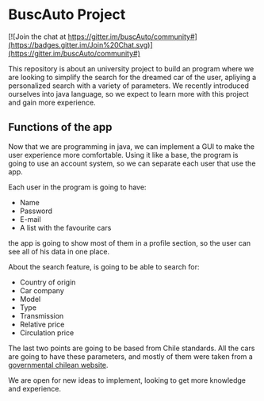 # BuscAuto Project

[![Join the chat at https://gitter.im/buscAuto/community#](https://badges.gitter.im/Join%20Chat.svg)](https://gitter.im/buscAuto/community#)

This repository is about an university project to build an program where we are looking to simplify the search for the dreamed car of the user, apliying a personalized search with a variety of parameters. We recently introduced ourselves into java language, so we expect to learn more with this project and gain more experience.

## Functions of the app

Now that we are programming in java, we can implement a GUI to make the user experience more comfortable. Using it like a base, the program is going to use an account system, so we can separate each user that use the app.

Each user in the program is going to have:

* Name
* Password
* E-mail
* A list with the favourite cars

the app is going to show most of them in a profile section, so the user can see all of his data in one place.

About the search feature, is going to be able to search for:

* Country of origin
* Car company
* Model
* Type
* Transmission
* Relative price
* Circulation price

The last two points are going to be based from Chile standards. All the cars are going to have these parameters, and mostly of them were taken from a [governmental chilean website](http://homer.sii.cl/).

We are open for new ideas to implement, looking to get more knowledge and experience.
